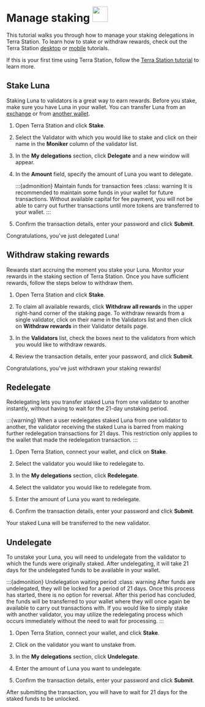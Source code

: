 # Manage staking <img src="/img/Staking.svg" height="40px">

This tutorial walks you through how to manage your staking delegations in Terra Station. To learn how to stake or withdraw rewards, check out the Terra Station [desktop](download/terra-station-desktop.md) or [mobile](download/terra-station-mobile.md) tutorials.  

If this is your first time using Terra Station, follow the [Terra Station tutorial](download/terra-station-desktop.md) to learn more.

## Stake Luna

Staking Luna to validators is a great way to earn rewards. Before you stake, make sure you have Luna in your wallet. You can transfer Luna from an [exchange](./wallet.md) or from [another wallet](./send.md).

1. Open Terra Station and click **Stake**.

2. Select the Validator with which you would like to stake and click on their name in the **Moniker** column of the validator list.

3. In the **My delegations** section, click **Delegate** and a new window will appear.

4. In the **Amount** field, specify the amount of Luna you want to delegate.

   :::{admonition} Maintain funds for transaction fees
   :class: warning
   It is recommended to maintain some funds in your wallet for future transactions. Without available capital for fee payment, you will not be able to carry out further transactions until more tokens are transferred to your wallet.
   :::

5. Confirm the transaction details, enter your password and click **Submit**.

Congratulations, you've just delegated Luna!

## Withdraw staking rewards

Rewards start accruing the moment you stake your Luna. Monitor your rewards in the staking section of Terra Station. Once you have sufficient rewards, follow the steps below to withdraw them.

1. Open Terra Station and click **Stake**.

2. To claim all available rewards, click **Withdraw all rewards** in the upper right-hand corner of the staking page. To withdraw rewards from a single validator, click on their name in the Validators list and then click on **Withdraw rewards** in their Validator details page.

3. In the **Validators** list, check the boxes next to the validators from which you would like to withdraw rewards.

4. Review the transaction details, enter your password, and click **Submit**.

Congratulations, you've just withdrawn your staking rewards!

## Redelegate

Redelegating lets you transfer staked Luna from one validator to another instantly, without having to wait for the 21-day unstaking period.

   :::{warning}
   When a user redelegates staked Luna from one validator to another, the validator receiving the staked Luna is barred from making further redelegation transactions for 21 days. This restriction only applies to the wallet that made the redelegation transaction.
   :::

1. Open Terra Station, connect your wallet, and click on **Stake**.

2. Select the validator you would like to redelegate to.

3. In the **My delegations** section, click **Redelegate**.

4. Select the validator you would like to redelegate from.

5. Enter the amount of Luna you want to redelegate.

6. Confirm the transaction details, enter your password and click **Submit**.

Your staked Luna will be transferred to the new validator.

## Undelegate

To unstake your Luna, you will need to undelegate from the validator to which the funds were originally staked. After undelegating, it will take 21 days for the undelegated funds to be available in your wallet.

   :::{admonition} Undelegation waiting period
   :class: warning
   After funds are undelegated, they will be locked for a period of 21 days.  Once this process has started, there is no option for reversal.  After this period has concluded, the funds will be transferred to your wallet where they will once again be available to carry out transactions with.  If you would like to simply stake with another validator, you may utilize the redelegating process which occurs immediately without the need to wait for processing.
   :::

1. Open Terra Station, connect your wallet, and click **Stake**.

2. Click on the validator you want to unstake from.

3. In the **My delegations** section, click **Undelegate**.

4. Enter the amount of Luna you want to undelegate.

5. Confirm the transaction details, enter your password and click **Submit**.

After submitting the transaction, you will have to wait for 21 days for the staked funds to be unlocked.
